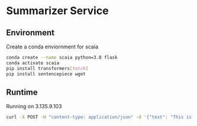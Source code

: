 # Summarizer Service


## Environment

Create a conda enviornment for scaia

```bash
conda create --name scaia python=3.8 flask
conda activate scaia
pip install transformers[torch]
pip install sentencepiece wget

```



## Runtime


Running on  3.135.9.103

```bash
curl -X POST -H "content-type: application/json" -d '{"text": "This is the document to summarize"}' http://3.135.9.103:5000/summarizeText
```


